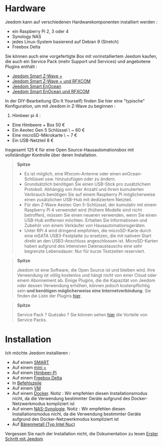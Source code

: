 # Hardware

Jeedom kann auf verschiedenen Hardwarekomponenten installiert werden :

-   ein Raspberry Pi 2, 3 oder 4 
-   Synology NAS
-   jedes Linux-System basierend auf Debian 9 (Stretch)
-   Freebox Delta

Sie können auch eine vorgefertigte Box mit vorinstalliertem Jeedom kaufen, die auch ein Service Pack (mehr Support und Services) und angebotene Plugins enthält :

-   [Jeedom Smart Z-Wave +](https://www.domadoo.fr/fr/box-domotique/3959-jeedom-controleur-domotique-jeedom-smart-z-wave.html)
-   [Jeedom Smart Z-Wave + und RFXCOM](https://www.domadoo.fr/fr/box-domotique/4043-jeedom-controleur-domotique-jeedom-smart-z-wave-et-interface-rfxcom.html)
-   [Jeedom Smart EnOcean](https://www.domadoo.fr/fr/box-domotique/4041-jeedom-controleur-domotique-jeedom-smart-enocean.html)
-   [Jeedom Smart EnOcean und RFXCOM](https://www.domadoo.fr/fr/box-domotique/4044-jeedom-controleur-domotique-jeedom-smart-enocean-et-interface-rfxcom.html)

In der DIY-Bearbeitung (Do It Yourself) finden Sie hier eine "typische" Konfiguration, um mit Jeedom in Z-Wave zu beginnen :

1. Himbeer pi 4 :

-   Eine Himbeere + Box 50 €
-   Ein Aeotec Gen 5 Schlüssel \ ~ 60 €
-   Eine microSD-Mikrokarte \ ~ 7 €
-   Ein USB-Netzteil 8 €

Insgesamt 125 € für eine Open Source-Hausautomationsbox mit vollständiger Kontrolle über deren Installation.

> **Spitze**
>
> - Es ist möglich, eine Rfxcom-Antenne oder einen enOcean-Schlüssel usw. hinzuzufügen oder zu ändern. 
> - Grundsätzlich benötigen Sie einen USB-Stick pro zusätzlichem Protokoll. Abhängig von ihrer Anzahl und ihrem kumulierten Verbrauch benötigen Sie auf einem Raspberry Pi möglicherweise einen zusätzlichen USB-Hub mit dediziertem Netzteil. 
> - Für den Z-Wave Aeotec Gen 5-Schlüssel, der kumulativ mit einem Raspberry Pi 4 verwendet wird (frühere Modelle sind nicht betroffen), müssen Sie einen neueren verwenden, wenn Sie einen USB-Hub entfernen möchten. Erhalten Sie Informationen und Zubehör von einem Verkäufer von Hausautomationsgeräten.
> - Unter RPi 4 wird dringend empfohlen, die microSD-Karte durch eine mSATA USB3-Festplatte zu ersetzen, die mit nativem Start direkt an den USB3-Anschluss angeschlossen ist. MicroSD-Karten haben aufgrund des intensiven Datenaustauschs eine sehr begrenzte Lebensdauer: Nur für kurze Testzeiten reserviert.

> **Spitze**
>
> Jeedom ist eine Software, die Open Source ist und bleiben wird. Ihre Verwendung ist völlig kostenlos und hängt nicht von einer Cloud oder einem Abonnement ab. Einige Plugins, die die Kapazität von Jeedom oder dessen Verwendung erhöhen, können jedoch kostenpflichtig sein **und benötigen möglicherweise eine Internetverbindung**. Sie finden die Liste der Plugins [hier](http://market.jeedom.fr/index.php?v=d&p=market&type=plugin).

> **Spitze**
>
> Service Pack ? Quézako ? Sie können sehen [hier](https://blog.jeedom.com/?p=1215) die Vorteile von Service Packs.

# Installation

Ich möchte Jeedom installieren :

- Auf einem [SMART](https://doc.jeedom.com/de_DE/installation/smart)
- Auf einem [mini +](https://doc.jeedom.com/de_DE/installation/mini)
- Auf einem [Himbeer-Pi](https://doc.jeedom.com/de_DE/installation/rpi)
- Auf einem [Freebox Delta](https://doc.jeedom.com/de_DE/installation/freeboxdelta)
- In [Befehlszeile](https://doc.jeedom.com/de_DE/installation/cli)
- Auf einem [VM](https://doc.jeedom.com/de_DE/installation/vm)
- Auf einem [Docker](https://doc.jeedom.com/de_DE/installation/docker). Notiz : Wir empfehlen diesen Installationsmodus nicht, da die Verwendung bestimmter Geräte aufgrund des Docker-Netzwerkmodus kompliziert ist
- Auf einem [NAS-Synologie](https://doc.jeedom.com/de_DE/installation/synology). Notiz : Wir empfehlen diesen Installationsmodus nicht, da die Verwendung bestimmter Geräte aufgrund des Docker-Netzwerkmodus kompliziert ist
- Auf [Bärenmetall (Typ Intel Nuc)](https://doc.jeedom.com/de_DE/installation/baremetal)

Vergessen Sie nach der Installation nicht, die Dokumentation zu lesen [Erster Schritt mit Jeedom](https://doc.jeedom.com/de_DE/premiers-pas/index)
